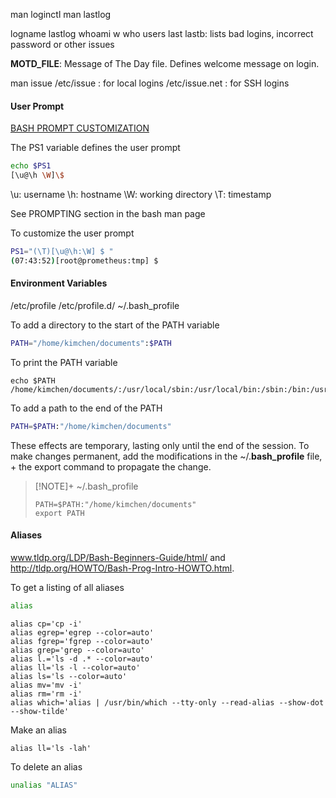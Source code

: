 
man loginctl
man lastlog

logname
lastlog
whoami
w
who
users
last
lastb: lists bad logins, incorrect password or other issues

**MOTD_FILE**: Message of The Day file. Defines welcome message on login.

man issue
/etc/issue : for local logins
/etc/issue.net : for SSH logins

#### User Prompt

[BASH PROMPT CUSTOMIZATION](https://tldp.org/)

The PS1 variable defines the user prompt

``` bash
echo $PS1
[\u@\h \W]\$
```

\\u: username
\\h: hostname
\\W: working directory
\\T: timestamp

See PROMPTING section in the bash man page

To customize the user prompt

``` bash
PS1="(\T)[\u@\h:\W] $ "
(07:43:52)[root@prometheus:tmp] $
```

#### Environment Variables

/etc/profile
/etc/profile.d/
~/.bash_profile

To add a directory to the start of the PATH variable

``` bash
PATH="/home/kimchen/documents":$PATH
```

To print the PATH variable

```
echo $PATH
/home/kimchen/documents/:/usr/local/sbin:/usr/local/bin:/sbin:/bin:/usr/sbin:/usr/bin:/root/bin
```

To add a path to the end of the PATH

``` bash
PATH=$PATH:"/home/kimchen/documents"
```

These effects are temporary, lasting only until the end of the session. To make changes permanent, add the modifications in the ~/.**bash_profile** file, + the export command to propagate the change.

> [!NOTE]+ ~/.bash_profile
> ``` 
> PATH=$PATH:"/home/kimchen/documents"
> export PATH
> ```

#### Aliases

www.tldp.org/LDP/Bash-Beginners-Guide/html/ and http://tldp.org/HOWTO/Bash-Prog-Intro-HOWTO.html.

To get a listing of all aliases

``` bash
alias
```

```
alias cp='cp -i'
alias egrep='egrep --color=auto'
alias fgrep='fgrep --color=auto'
alias grep='grep --color=auto'
alias l.='ls -d .* --color=auto'
alias ll='ls -l --color=auto'
alias ls='ls --color=auto'
alias mv='mv -i'
alias rm='rm -i'
alias which='alias | /usr/bin/which --tty-only --read-alias --show-dot --show-tilde'
```

Make an alias

```
alias ll='ls -lah'
```

To delete an alias

``` bash
unalias "ALIAS"
```

